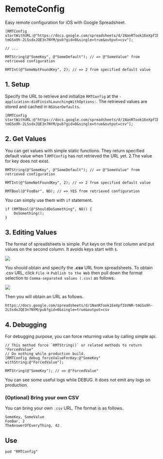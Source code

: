 # RemoteConfig

Easy remote configuration for iOS with Google Spreadsheet.

```objc
[RMTConfig startWithURL:@"https://docs.google.com/spreadsheets/d/1NanRTook1EeXpfIbVNR-tmGSo9h-2LSsdxJQE3n7NYM/pub?gid=0&single=true&output=csv"];

// ...

RMTString(@"SomeKey", @"SomeDefault"); // => @"SomeValue" from retrieved configuration

RMTInt(@"SomeNotFoundKey", 2); // => 2 from specified default value
```

## 1. Setup

Specify the URL to retrieve and initialize `RMTConfig` at the `-application:didFinishLaunchingWithOptions:`. The retrieved values are stored and cached in `NSUserDefaults`.

```objc
[RMTConfig startWithURL:@"https://docs.google.com/spreadsheets/d/1NanRTook1EeXpfIbVNR-tmGSo9h-2LSsdxJQE3n7NYM/pub?gid=0&single=true&output=csv"];
```

## 2. Get Values

You can get values with simple static functions. They return specified default value when 1.`RMTConfig` has not retrieved the URL yet. 2.The value for key does not exist.

```objc
RMTString(@"SomeKey", @"SomeDefault"); // => @"SomeValue" from retrieved configuration

RMTInt(@"SomeNotFoundKey", 2); // => 2 from specified default value 

RMTBool(@"FooBar", NO); // => YES from retrieved configuration
```

You can simply use them with `if` statement.

```objc
if (RMTBool(@"ShouldDoSomething", NO)) {
    DoSomething();
}
```

## 3. Editing Values

The format of spreadsheets is simple. Put keys on the first column and put values on the second column. It avoids keys start with `$`.

![](https://i.gyazo.com/be33a058ed64d3344a4a1895bf82c9d1.png)

You should obtain and specify the **.csv** URL from spreadsheets. To obtain .csv URL, click `File` -> `Publish to the Web` then pull down the format selection to `Comma-separated values (.csv)` as follows.

![](https://i.gyazo.com/4db2a15464ee929af4950a962b9144b2.png)

Then you will obtain an URL as follows.

`https://docs.google.com/spreadsheets/d/1NanRTook1EeXpfIbVNR-tmGSo9h-2LSsdxJQE3n7NYM/pub?gid=0&single=true&output=csv`

## 4. Debugging

For debugging purpose, you can force returning value by calling simple api.

```objc
// This method force `RMTString()` or related methods to return "ForcedValue"
// Do nothing while production build.
[RMTConfig debug_forceValueForKey:@"SomeKey" withString:@"ForcedValue"];

RMTString(@"SomeKey"); // => @"ForcedValue"
```

You can see some useful logs while DEBUG. It does not emit any logs on production.

### (Optional) Bring your own CSV

You can bring your own `.csv` URL. The format is as follows.

```csv
SomeKey, SomeValue
FooBar, 2
TheAnswerOfEveryThing, 42
```

## Use

`pod "RMTConfig"`
